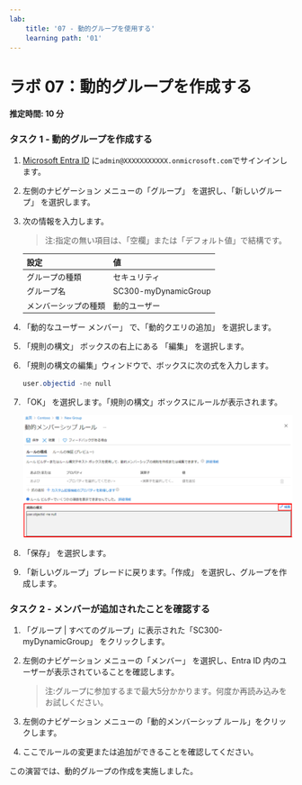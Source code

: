 ```yaml
---
lab:
    title: '07 - 動的グループを使用する'
    learning path: '01'
---
```


# ラボ 07：動的グループを作成する

#### 推定時間: 10 分

### タスク 1 - 動的グループを作成する

1. [Microsoft Entra ID]( https://portal.azure.com/#blade/Microsoft_AAD_IAM/ActiveDirectoryMenuBlade/Overview) に`admin@XXXXXXXXXXX.onmicrosoft.com`でサインインします。

2. 左側のナビゲーション メニューの「グループ」 を選択し、「新しいグループ」 を選択します。

3. 次の情報を入力します。

    > 注:指定の無い項目は、「空欄」または「デフォルト値」で結構です。

    | 設定                 | 値                   |
    | :------------------- | :------------------- |
    | グループの種類       | セキュリティ         |
    | グループ名           | SC300-myDynamicGroup |
    | メンバーシップの種類 | 動的ユーザー         |

7. 「動的なユーザー メンバー」 で、「動的クエリの追加」 を選択します。

8. 「規則の構文」 ボックスの右上にある 「編集」 を選択します。

9. 「規則の構文の編集」ウィンドウで、ボックスに次の式を入力します。

    ```powershell
    user.objectid -ne null
    ```

10. 「OK」 を選択します。「規則の構文」ボックスにルールが表示されます。

    ![規則の構文が強調表示されている「動的メンバーシップ ルール」ブレードを表示する画面イメージ](./media/lp1-mod3-dynamic-group-membership-rule.png)

8. 「保存」 を選択します。

9. 「新しいグループ」ブレードに戻ります。「作成」 を選択し、グループを作成します。

    

### タスク 2 - メンバーが追加されたことを確認する

1. 「グループ | すべてのグループ」に表示された「SC300-myDynamicGroup」 をクリックします。

2. 左側のナビゲーション メニューの「メンバー」 を選択し、Entra ID 内のユーザーが表示されていることを確認します。

   > 注:グループに参加するまで最大5分かかります。何度か再読み込みをお試しください。

3. 左側のナビゲーション メニューの「動的メンバーシップ ルール」をクリックします。

4. ここでルールの変更または追加ができることを確認してください。

   

この演習では、動的グループの作成を実施しました。
